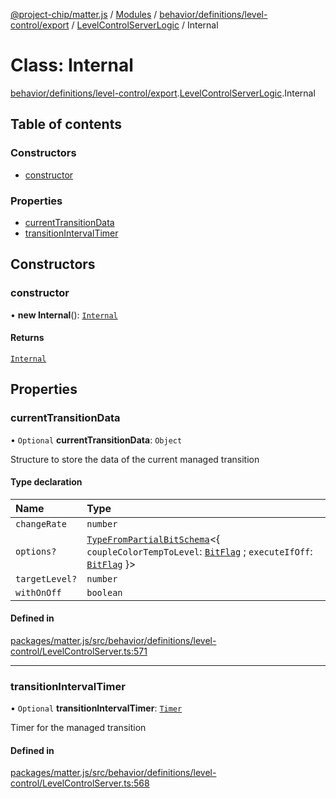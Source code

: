 [@project-chip/matter.js](../README.md) / [Modules](../modules.md) / [behavior/definitions/level-control/export](../modules/behavior_definitions_level_control_export.md) / [LevelControlServerLogic](../modules/behavior_definitions_level_control_export.LevelControlServerLogic.md) / Internal

# Class: Internal

[behavior/definitions/level-control/export](../modules/behavior_definitions_level_control_export.md).[LevelControlServerLogic](../modules/behavior_definitions_level_control_export.LevelControlServerLogic.md).Internal

## Table of contents

### Constructors

- [constructor](behavior_definitions_level_control_export.LevelControlServerLogic.Internal.md#constructor)

### Properties

- [currentTransitionData](behavior_definitions_level_control_export.LevelControlServerLogic.Internal.md#currenttransitiondata)
- [transitionIntervalTimer](behavior_definitions_level_control_export.LevelControlServerLogic.Internal.md#transitionintervaltimer)

## Constructors

### constructor

• **new Internal**(): [`Internal`](behavior_definitions_level_control_export.LevelControlServerLogic.Internal.md)

#### Returns

[`Internal`](behavior_definitions_level_control_export.LevelControlServerLogic.Internal.md)

## Properties

### currentTransitionData

• `Optional` **currentTransitionData**: `Object`

Structure to store the data of the current managed transition

#### Type declaration

| Name | Type |
| :------ | :------ |
| `changeRate` | `number` |
| `options?` | [`TypeFromPartialBitSchema`](../modules/schema_export.md#typefrompartialbitschema)\<\{ `coupleColorTempToLevel`: [`BitFlag`](../modules/schema_export.md#bitflag) ; `executeIfOff`: [`BitFlag`](../modules/schema_export.md#bitflag)  }\> |
| `targetLevel?` | `number` |
| `withOnOff` | `boolean` |

#### Defined in

[packages/matter.js/src/behavior/definitions/level-control/LevelControlServer.ts:571](https://github.com/project-chip/matter.js/blob/558e12c94a201592c28c7bc0743705360b3e5ca6/packages/matter.js/src/behavior/definitions/level-control/LevelControlServer.ts#L571)

___

### transitionIntervalTimer

• `Optional` **transitionIntervalTimer**: [`Timer`](../interfaces/time_export.Timer.md)

Timer for the managed transition

#### Defined in

[packages/matter.js/src/behavior/definitions/level-control/LevelControlServer.ts:568](https://github.com/project-chip/matter.js/blob/558e12c94a201592c28c7bc0743705360b3e5ca6/packages/matter.js/src/behavior/definitions/level-control/LevelControlServer.ts#L568)
